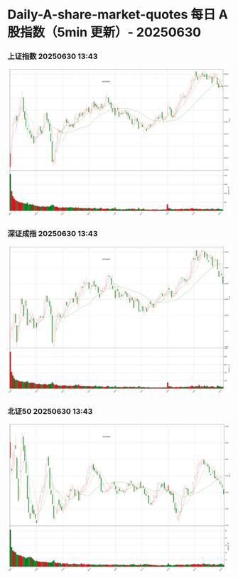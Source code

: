 
# Daily-A-share-market-quotes 每日 A 股指数（5min 更新）- 20250630

### 上证指数 20250630 13:43
![](./fig/2025/6/20250630-sh000001.png)

### 深证成指 20250630 13:43
![](./fig/2025/6/20250630-sz399001.png)

### 北证50 20250630 13:43
![](./fig/2025/6/20250630-bj899050.png)
